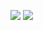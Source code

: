 ![](https://i0.hdslb.com/bfs/new_dyn/796e15afe64ed6ed5cf9095f1b8d9ff5253740026.png@1e_1c.webp)
![](https://i0.hdslb.com/bfs/new_dyn/dc3ccf3a7c77971445d969a60644f81f253740026.png)
